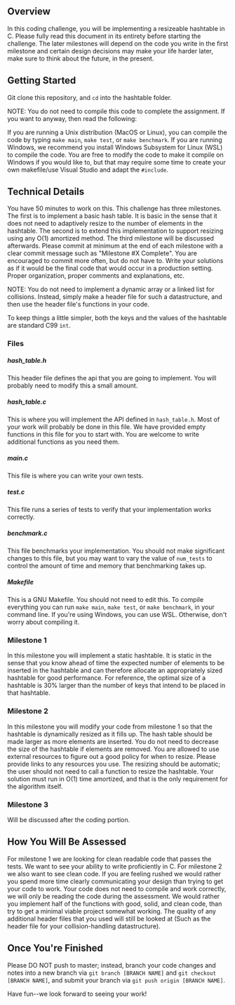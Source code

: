 ## Overview

In this coding challenge, you will be implementing a resizeable hashtable in C. Please fully read this document in its entirety before starting the challenge. The later milestones will depend on the code you write in the first milestone and certain design decisions may make your life harder later, make sure to think about the future, in the present.

## Getting Started

Git clone this repository, and ```cd``` into the hashtable folder. 

NOTE: You do not need to compile this code to complete the assignment. If you want to anyway, then read the following:

If you are running a Unix distribution (MacOS or Linux), you can compile the code by typing ```make main```, ```make test```, or ```make benchmark```. If you are running Windows, we recommend you install Windows Subsystem for Linux (WSL) to compile the code. You are free to modify the code to make it compile on Windows if you would like to, but that may require some time to create your own makefile/use Visual Studio and adapt the `#include`.

## Technical Details

You have 50 minutes to work on this. This challenge has three milestones. The first is to implement a basic hash table. It is basic in the sense that it does not need to adaptively resize to the number of elements in the hashtable. The second is to extend this implementation to support resizing using any O(1) amortized method. The third milestone will be discussed afterwards. Please commit at minimum at the end of each milestone with a clear commit message such as "Milestone #X Complete". You are encouraged to commit more often, but do not have to. Write your solutions as if it would be the final code that would occur in a production setting. Proper organization, proper comments and explanations, etc. 

NOTE: You do not need to implement a dynamic array or a linked list for collisions. Instead, simply make a header file for such a datastructure, and then use the header file's functions in your code.

To keep things a little simpler, both the keys and the values of the hashtable are standard C99 `int`. 

### Files
##### hash_table.h

This header file defines the api that you are going to implement. You will probably need to modify this a small amount.

##### hash_table.c

This is where you will implement the API defined in `hash_table.h`. Most of your work will probably be done in this file. We have provided empty functions in this file for you to start with. You are welcome to write additional functions as you need them. 

##### main.c

This file is where you can write your own tests.

##### test.c

This file runs a series of tests to verify that your implementation works correctly. 

##### benchmark.c

This file benchmarks your implementation. You should not make significant changes to this file, but you may want to vary the value of `num_tests` to control the amount of time and memory that benchmarking takes up. 

##### Makefile

This is a GNU Makefile. You should not need to edit this. To compile everything you can run `make main`, `make test`, or `make benchmark`, in your command line. If you're using Windows, you can use WSL. Otherwise, don't worry about compiling it.

### Milestone 1

In this milestone you will implement a static hashtable. It is static in the sense that you know ahead of time the expected number of elements to be inserted in the hashtable and can therefore allocate an appropriately sized hashtable for good performance. For reference, the optimal size of a hashtable is 30% larger than the number of keys that intend to be placed in that hashtable.

### Milestone 2

In this milestone you will modify your code from milestone 1 so that the hashtable is dynamically resized as it fills up. The hash table should be made larger as more elements are inserted. You do not need to decrease the size of the hashtable if elements are removed. You are allowed to use external resources to figure out a good policy for when to resize. Please provide links to any resources you use. The resizing should be automatic; the user should not need to call a function to resize the hashtable. Your solution must run in O(1) time amortized, and that is the only requirement for the algorithm itself. 

### Milestone 3

Will be discussed after the coding portion.

## How You Will Be Assessed

For milestone 1 we are looking for clean readable code that passes the tests. We want to see your ability to write proficiently in C. For milestone 2 we also want to see clean code. If you are feeling rushed we would rather you spend more time clearly communicating your design than trying to get your code to work. Your code does not need to compile and work correctly, we will only be reading the code during the assessment. We would rather you implement half of the functions with good, solid, and clean code, than try to get a minimal viable project somewhat working. The quality of any additional header files that you used will still be looked at (Such as the header file for your collision-handling datastructure).

## Once You're Finished

Please DO NOT push to master; instead, branch your code changes and notes into a new branch via ```git branch [BRANCH NAME]``` and ```git checkout [BRANCH NAME]```, and submit your branch via ```git push origin [BRANCH NAME]```.

Have fun--we look forward to seeing your work!

